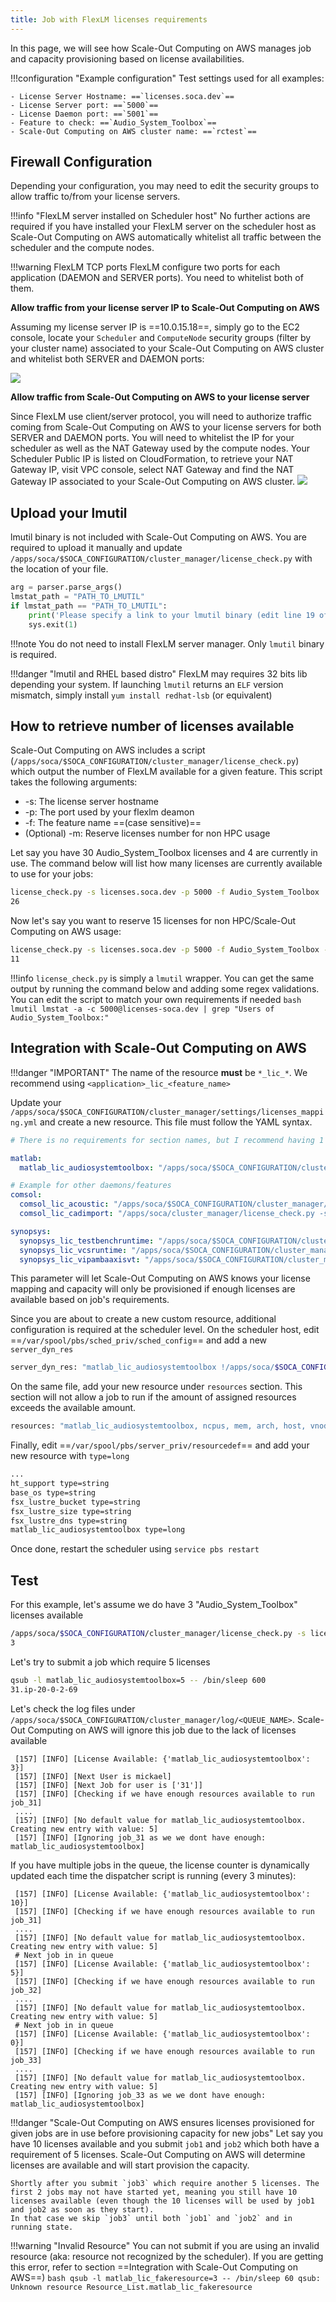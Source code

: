 ```yaml
---
title: Job with FlexLM licenses requirements
---
```


In this page, we will see how Scale-Out Computing on AWS manages job and capacity provisioning based on license availabilities.

!!!configuration "Example configuration"
    Test settings used for all examples:
    
    - License Server Hostname: ==`licenses.soca.dev`==
    - License Server port: ==`5000`==
    - License Daemon port: ==`5001`==
    - Feature to check: ==`Audio_System_Toolbox`==
    - Scale-Out Computing on AWS cluster name: ==`rctest`==



## Firewall Configuration
Depending your configuration, you may need to edit the security groups to allow traffic to/from your license servers.

!!!info "FlexLM server installed on Scheduler host"
    No further actions are required if you have installed your FlexLM server on the scheduler host as Scale-Out Computing on AWS automatically whitelist all traffic between the scheduler and the compute nodes.

!!!warning FlexLM TCP ports
    FlexLM configure two ports for each application (DAEMON and SERVER ports). You need to whitelist both of them.

**Allow traffic from your license server IP to Scale-Out Computing on AWS**

Assuming my license server IP is ==10.0.15.18==, simply go to the EC2 console, locate your `Scheduler` and `ComputeNode` security groups (filter by your cluster name) associated to your Scale-Out Computing on AWS cluster and whitelist both SERVER and DAEMON ports:

![](../imgs/flexlm-1.png)

**Allow traffic from Scale-Out Computing on AWS to your license server**

Since FlexLM use client/server protocol, you will need to authorize traffic coming from Scale-Out Computing on AWS to your license servers for both SERVER and DAEMON ports. You will need to whitelist the IP for your scheduler as well as the NAT Gateway used by the compute nodes.
Your Scheduler Public IP is listed on CloudFormation, to retrieve your NAT Gateway IP, visit VPC console, select NAT Gateway and find the NAT Gateway IP associated to your Scale-Out Computing on AWS cluster.
![](../imgs/flexlm-2.png)

## Upload your lmutil

lmutil binary is not included with Scale-Out Computing on AWS. You are required to upload it manually and update `/apps/soca/$SOCA_CONFIGURATION/cluster_manager/license_check.py` with the location of your file.

```python hl_lines="2"
arg = parser.parse_args()
lmstat_path = "PATH_TO_LMUTIL"
if lmstat_path == "PATH_TO_LMUTIL":
    print('Please specify a link to your lmutil binary (edit line 19 of this file')
    sys.exit(1)
```
!!!note 
    You do not need to install FlexLM server manager. Only `lmutil` binary is required.
    
!!!danger "lmutil and RHEL based distro" 
    FlexLM may requires 32 bits lib depending your system. If launching `lmutil` returns an `ELF` version mismatch, simply install `yum install redhat-lsb` (or equivalent)
    
    
## How to retrieve number of licenses available
Scale-Out Computing on AWS includes a script (`/apps/soca/$SOCA_CONFIGURATION/cluster_manager/license_check.py`) which output the number of FlexLM available for a given feature. This script takes the following arguments:
    
- -s: The license server hostname
- -p: The port used by your flexlm deamon
- -f: The feature name ==(case sensitive)==
- (Optional) -m: Reserve licenses number for non HPC usage
    
Let say you have 30 Audio_System_Toolbox licenses and 4 are currently in use. The command below will list how many licenses are currently available to use for your jobs:
```bash
license_check.py -s licenses.soca.dev -p 5000 -f Audio_System_Toolbox
26
```
Now let's say you want to reserve 15 licenses for non HPC/Scale-Out Computing on AWS usage:
```bash
license_check.py -s licenses.soca.dev -p 5000 -f Audio_System_Toolbox -m 15 
11
```

!!!info 
    `license_check.py` is simply a `lmutil` wrapper. You can get the same output by running the command below and adding some regex validations. You can edit the script to match your own requirements if needed
    ```bash
    lmutil lmstat -a -c 5000@licenses-soca.dev | grep "Users of Audio_System_Toolbox:"
    ```

## Integration with Scale-Out Computing on AWS

!!!danger "IMPORTANT"
    The name of the resource **must** be `*_lic_*`. We recommend using `<application>_lic_<feature_name>`

Update your `/apps/soca/$SOCA_CONFIGURATION/cluster_manager/settings/licenses_mapping.yml` and create a new resource. This file must follow the YAML syntax. 

```yaml hl_lines="4"
# There is no requirements for section names, but I recommend having 1 section = 1 application

matlab:
  matlab_lic_audiosystemtoolbox: "/apps/soca/$SOCA_CONFIGURATION/cluster_manager/license_check.py -s licenses.soca.dev -p 5000 -f Audio_System_Toolbox"

# Example for other daemons/features
comsol:
  comsol_lic_acoustic: "/apps/soca/$SOCA_CONFIGURATION/cluster_manager/license_check.py -s licenses.soca.dev -p 27718 -f ACOUSTICS"
  comsol_lic_cadimport: "/apps/soca/cluster_manager/license_check.py -s licenses.soca.dev -p 27718 -f CADIMPORT"

synopsys:
  synopsys_lic_testbenchruntime: "/apps/soca/$SOCA_CONFIGURATION/cluster_manager/license_check.py -s licenses.soca.dev -p 27020 -f VT_TestbenchRuntime"
  synopsys_lic_vcsruntime: "/apps/soca/$SOCA_CONFIGURATION/cluster_manager/license_check.py -s licenses.soca.dev -p 27020 -f VCSRuntime_Net"
  synopsys_lic_vipambaaxisvt: "/apps/soca/$SOCA_CONFIGURATION/cluster_manager/license_check.py -s licenses.soca.dev -p 27020 -f VIP-AMBA-AXI-SVT"
```

This parameter will let Scale-Out Computing on AWS knows your license mapping and capacity will only be provisioned if enough licenses are available based on job's requirements.
    
Since you are about to create a new custom resource, additional configuration is required at the scheduler level.
On the scheduler host, edit ==`/var/spool/pbs/sched_priv/sched_config`== and add a new `server_dyn_res`

```bash
server_dyn_res: "matlab_lic_audiosystemtoolbox !/apps/soca/$SOCA_CONFIGURATION/cluster_manager/license_check.py -s licenses.soca.dev -p 5000 -f Audio_System_Toolbox"
```

On the same file, add your new resource under `resources` section. This section will not allow a job to run if the amount of assigned resources exceeds the available amount.

```bash
resources: "matlab_lic_audiosystemtoolbox, ncpus, mem, arch, host, vnode, aoe, eoe, compute_node"
```

Finally, edit ==`/var/spool/pbs/server_priv/resourcedef`== and add your new resource with `type=long`

```bash hl_lines="7"
...
ht_support type=string
base_os type=string
fsx_lustre_bucket type=string
fsx_lustre_size type=string
fsx_lustre_dns type=string
matlab_lic_audiosystemtoolbox type=long
```

Once done, restart the scheduler using `service pbs restart`
 
## Test 

For this example, let's assume we do have 3 "Audio_System_Toolbox" licenses available
```bash
/apps/soca/$SOCA_CONFIGURATION/cluster_manager/license_check.py -s licenses.soca.dev -p 5000 -f Audio_System_Toolbox
3
```

Let's try to submit a job which require 5 licenses

```bash
qsub -l matlab_lic_audiosystemtoolbox=5 -- /bin/sleep 600
31.ip-20-0-2-69
```

Let's check the log files under `/apps/soca/$SOCA_CONFIGURATION/cluster_manager/log/<QUEUE_NAME>`. Scale-Out Computing on AWS will ignore this job due to the lack of licenses available

```text hl_lines="1 6 7"
 [157] [INFO] [License Available: {'matlab_lic_audiosystemtoolbox': 3}]
 [157] [INFO] [Next User is mickael]
 [157] [INFO] [Next Job for user is ['31']]
 [157] [INFO] [Checking if we have enough resources available to run job_31]
 ....
 [157] [INFO] [No default value for matlab_lic_audiosystemtoolbox. Creating new entry with value: 5]
 [157] [INFO] [Ignoring job_31 as we we dont have enough: matlab_lic_audiosystemtoolbox]
```

If you have multiple jobs in the queue, the license counter is dynamically updated each time the dispatcher script is running (every 3 minutes):
```text hl_lines="1 6 11"
 [157] [INFO] [License Available: {'matlab_lic_audiosystemtoolbox': 10}]
 [157] [INFO] [Checking if we have enough resources available to run job_31]
 ....
 [157] [INFO] [No default value for matlab_lic_audiosystemtoolbox. Creating new entry with value: 5]
 # Next job in in queue
 [157] [INFO] [License Available: {'matlab_lic_audiosystemtoolbox': 5}]
 [157] [INFO] [Checking if we have enough resources available to run job_32]
 ....
 [157] [INFO] [No default value for matlab_lic_audiosystemtoolbox. Creating new entry with value: 5]
 # Next job in in queue
 [157] [INFO] [License Available: {'matlab_lic_audiosystemtoolbox': 0}]
 [157] [INFO] [Checking if we have enough resources available to run job_33]
 ....
 [157] [INFO] [No default value for matlab_lic_audiosystemtoolbox. Creating new entry with value: 5]
 [157] [INFO] [Ignoring job_33 as we we dont have enough: matlab_lic_audiosystemtoolbox]
```

!!!danger "Scale-Out Computing on AWS ensures licenses provisioned for given jobs are in use before provisioning capacity for new jobs"
    Let say you have 10 licenses available and you submit `job1` and `job2` which both have a requirement of 5 licenses. Scale-Out Computing on AWS will determine licenses are available and will start provision the capacity. 
    
    Shortly after you submit `job3` which require another 5 licenses. The first 2 jobs may not have started yet, meaning you still have 10 licenses available (even though the 10 licenses will be used by job1 and job2 as soon as they start). 
    In that case we skip `job3` until both `job1` and `job2` and in running state.
    

!!!warning "Invalid Resource"
    You can not submit if you are using an invalid resource (aka: resource not recognized by the scheduler). If you are getting this error, refer to section ==Integration with Scale-Out Computing on AWS==)
    ```bash
    qsub -l matlab_lic_fakeresource=3 -- /bin/sleep 60
    qsub: Unknown resource Resource_List.matlab_lic_fakeresource
    ```